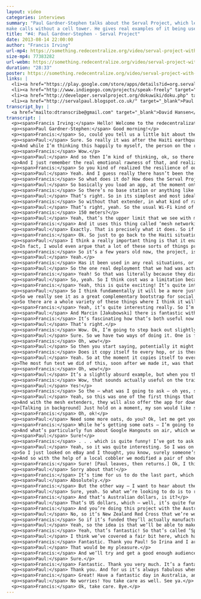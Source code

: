 ```yaml
---
layout: video
categories: interviews
summary: "Paul Gardner-Stephen talks about the Serval Project, which lets mobile phones
make calls without a cell tower. He gives real examples of it being used in disasters today."
title: "#4: Paul Gardner-Stephen - Serval Project"
date: 2013-08-14 22:00:00
author: "Francis Irving"
url-mp4: https://something.redecentralize.org/video/serval-project-with-paul-gardner-stephen.mp4
size-mp4: 77383282
url-webm: https://something.redecentralize.org/video/serval-project-with-paul-gardner-stephen.webm
duration: "28:33"
poster: https://something.redecentralize.org/video/serval-project-with-paul-gardner-stephen.jpg
links: |
  <li><a href="https://play.google.com/store/apps/details?id=org.servalproject&hl=en" target="_blank">Android app</a></li>
  <li><a href="http://www.indiegogo.com/projects/speak-freely" target="_blank">Indiegogo campaign</a></li>
  <li><a href="http://developer.servalproject.org/dokuwiki/doku.php" target="_blank">Serval wiki</a></li>
  <li><a href="http://servalpaul.blogspot.co.uk/" target="_blank">Paul's blog</a></li>
transcript_by: |
  <a href="mailto:dtranscribe@gmail.com" target="_blank">David Hansen</a>
transcript: |
  <p><span>Francis Irving:</span> Hello! Welcome to the redecentralization interviews, and today I’ve got Paul Gardner-Stephen from the Serval Project with me, which is about mesh networking of phone calls. Hello Paul!</p>
  <p><span>Paul Gardner-Stephen:</span> Good morning!</p>
  <p><span>Francis:</span> So, could you tell us a little bit about the Serval Project, where you got the idea from and how it all got going?</p>
  <p><span>Paul:</span> Sure. So really it was after the Haiti earthquake that triggered me to do something. And I still remember sitting in the car, driving to work and hearing about the earthquake. And human coping factors being what they are, I knew that the loss of communications — or even just the impairment of communications — in Haiti would be a real problem for that already strained community there. And so in my mind I was thinking like, oh, they’ll be able to bring in by air and get communications gear in, and get everything back up and running and avoid the descent into lawlessness.</p>
  <p>And while I’m thinking this happily to myself, the person on the radio says, ‘Oh, and the airport has been almost destroyed. There’s one runway which is still actually open. One plane in or out every half an hour.’ And so I’m thinking like, ok, so that coping mechanism is not going to work. So then I thought, well, ok, there’s a highway that goes from the Dominican Republic into Haiti. They’ll be able to truck gear in. It’ll be slower, but they’ll be able to still get it there in that critical one- to three-day timeframe to maintain law and order and really help people. So while I’m thinking this to myself, the person on the radio says, ‘. . . and practically every road in Haiti has been destroyed by the earthquake.’</p>
  <p><span>Francis:</span> Wow.</p>
  <p><span>Paul:</span> And so then I’m kind of thinking, ok, so there’s a harbor in the Dominican Republic. They can load up a container ship. A couple of days cruising around into Port-au-Prince harbor, and it’ll be stretching the timeline a little bit, but they’ll be able to get piles of gear in and really make a big impact to start getting the place back together. And while I was thinking that, the person on the radio said, ‘. . . and the harbor in Port-au-Prince has collapsed!’</p>
  <p>And I just remember the real emotional rawness of that, and realizing that things were going to go very badly for the Haitian people. And unfortunately as history shows, that was indeed the case. I remember hearing from doctors working in the area about militia roadblocks and rape gangs, and just all sorts of really nasty stuff that was going on. So I came to this position that this should never happen again, that whenever a disaster happens people shouldn’t be deprived of communications in a way that lets things descend in this kind of way. And it really led me on a journey over the next couple of months, until I realized that the mobile phones that people carry actually were the solution, that they already had them, that they were already in the disaster zone. They had battery backup. They just needed to be able to be programmed to talk to one another. And really by historical accident that hadn’t happened. And so that’s what we set about doing.</p>
  <p><span>Francis:</span> So you kind of realized the resilience of our world, of our civilization, just isn’t that great.</p>
  <p><span>Paul:</span> Yeah. And I guess really there hasn’t been the commercial imperative to do it, because we’ve been able to make such fantastic, centralized, large enterprise systems. And really I mean, when you look at history, particularly the second half of the 20th century I think will stand out as an aberration where centralized was by far the most efficient way to do things. I mean you look at 3D printing now, and suddenly manufacturing is starting to move away from ‘big is best’. And it will be interesting in 50 years’ time to see that shift.</p>
  <p><span>Francis:</span> So what does it do? How does the Serval Project work?</p>
  <p><span>Paul:</span> So basically you load an app, at the moment onto an Android phone, and it allows the phones to talk directly to one another. And we put a lot of thought into making it being really easy to use, so that all you need to tell our software is your phone number, and your name if you want people to be able to see your name on the network, and then use our app. And you can dial, you can send text messages, you can share files — you can really do all those kinds of things that you expect a mobile phone to do, but in the kind of places where normally only a CB Radio would work. So really it’s a fusion of smartphone and CB radio for the 21st century.</p>
  <p><span>Francis:</span> So there’s no base station or anything like that? It just works directly between the phones?</p>
  <p><span>Paul:</span> That’s right. So in its simplest and most ideal arrangement, that’s how it works. Unfortunately, to get the full function out of the phones, to talk directly to one another, you need to root the Android phones. And of course we know that that’s actually not that viable an option for most people, and so we’ve been working on what we call a ‘Mesh Extender’, which is basically a little, battery-powered, pocket wireless router with an extra-long-distance radio in it so that instead of just Wi-Fi range, we can get, in an urban area you might get a quarter of a mile through buildings; in open country you might get potentially a few miles between units. And the idea is that people will get these things, hopefully before a disaster strikes, but even if they can’t, they’re small and cheap enough that you could overfly an area and drop these in to people.</p>
  <p><span>Francis:</span> So without that extender, in what kind of range can the phones communicate to each other? This is with Wi-Fi, is it?</p>
  <p><span>Paul:</span> That’s right, yeah. So the usual Wi-Fi kind of range. So indoors is going to be 10-15 meters, outdoors is going to be 30-150 meters is what we find with mobile phones typically.</p>
  <p><span>Francis:</span> 150 meters?</p>
  <p><span>Paul:</span> Yeah, that’s the upper limit that we see with mobile phone Wi-Fi.</p>
  <p><span>Francis:</span> And it uses this thing called ‘mesh networking’ as well, does it? — or not? — to route things via other people’s phones?</p>
  <p><span>Paul:</span> Exactly. That is precisely what it does. So if I wanted to ring you and there were a couple of phones in between, the call would potentially be routing through those phones. And the people with those phones in between don’t have to think about that, they don’t have to do anything special. If the mesh software is running on their phone so that they can receive a phone call, then it will actually relay calls for other people as well.</p>
  <p><span>Francis:</span> Ok. So just to go back to the Haiti situation — how would the extra communication, if that kind of system had been available to people, how would that have helped them? How does it. . .</p>
  <p><span>Paul:</span> I think a really important thing is that it enables local communities to stay in contact and ultimately defend themselves. I mean if you think about the terrible example of the rape gangs that were going around, if local communities could alert one another and say, ‘Hey, there are these guys going around doing this,’ well, for a start you can bet that every wife, daughter, and granddaughter would be safely inside when they came by. But you can also bet then that you would have — the local community would be organizing to defend themselves against these groups and say, ‘Hey, get out of here. You’re not doing this!’ Or citizen arrest. Or there’s a variety of options.</p>
  <p>In fact, I would even argue that a lot of these sorts of things probably wouldn’t start to begin with, because people would know that the local community could organize to defend themselves. And the same with the militia roadblocks — if everyone can tell everyone else where the roadblock is, you can avoid it. And so there are those sort of civil defense things. And then beyond that you have just the ability for people to say, ‘Hey, I’ve got water, I’ve got food,’ or ‘I need food and water.’ Or immediately after an earthquake you kind of go like, ok, I’ll get in contact with my family and friends who live nearby. Ok, they’re safe. Cool. I now know that I don’t have to go and find them. I can go and help other people to get rescued. And so really it’s a massive enabler for recovery.</p>
  <p><span>Francis:</span> So it’s a few years old now, the project, isn’t it?</p>
  <p><span>Paul:</span> Yeah.</p>
  <p><span>Francis:</span> Has it been used in any real situations, or are there any interesting stories about people making use of it?</p>
  <p><span>Paul:</span> So the one real deployment that we had was actually in Nigeria. There are some communities living in waterfront places along there that the government wanted to basically bulldoze and redevelop, despite the fact that those people had lived there all their life, for multiple generations. And so they trialled a very early version of our software. And it was really interesting. Despite the fact that we didn’t have mesh extenders at that time, so it really was limited to the Wi-Fi range, it turned out that the people there were able to communicate more often and spend less on their communications than they were before they had the mesh technology. So that was really tremendous. And there’s a report from that <a href="http://developer.servalproject.org/dokuwiki/lib/exe/fetch.php?media=2.25_internewswp17nigeria.r4.pdf" target="_blank">available on the Internet</a>. And there are actually <a href="http://vimeo.com/36185905" target="_blank">a couple</a> of <a href="http://vimeo.com/37591703" target="_blank">videos</a> that they made of their protest against the proposed forced eviction, which was really pleasing to see — that our software had been used to help people to defend themselves, and to be safe, and to be able to keep living where they’d lived for generations.</p>
  <p><span>Francis:</span> Yeah! So that was literally because they didn’t have the money to afford full-on phone calls, or they didn’t have the connectivity, or?</p>
  <p><span>Paul:</span> So, yeah. So I think cost was a limitation because these are fairly poor communities, which of course is part of their vulnerability. And so I believe there was mobile phone coverage in a lot of the places, but their ability to afford to use it, and particularly things — to make a video of an interview with a resident and get that to Amnesty International whom they were working with, was a fairly expensive proposition. So suddenly they were able to film and have it go onto the mesh and get replicated and find its way back to Amnesty and other partners that way.</p>
  <p><span>Francis:</span> Yeah, this is quite exciting! It’s quite interesting, because some of the other people we’ve interviewed so far, the subject of resilience hasn’t really come up, but I think the reasons people seem to want to decentralize things seem to be either to do with privacy, or to do with resilience, or it has to do with fun; just like bringing back interesting things to the world. So how do you think, as we get better again at decentralizing things, and as maybe we create new ways of doing things — based on this, can you describe the world and how it might look in the future, what you think would be good?</p>
  <p><span>Paul:</span> So I think fundamentally it will be a more just world. So I mean, you look at the digital divide, and the tremendously effective big-infrastructure approach to mobile communications and Internet, for example, means that — you know, by global standards we’re both rich white men, and we are extremely privileged, and here we are talking between continents without even — we don’t have to think about whether we can afford to do that, or whether we can do it. And to see at least some of that capability start to bleed through into the people actually who need it most, for whom it can, you know, enable subsistence farmers to contact local markets and get better pricing for their food, and to not have to walk to two or three markets to get fair pricing. And you get into that whole interesting calorie budget problem for these guys. That simply means that they have more food on their table and more that they can sell, and so really from the ground up we see it helping communities leverage. And actually one of the interesting ironies is that it will help them get to the point where cellular service becomes affordable for them and feasible to provide.</p>
  <p>So we really see it as a great complementary bootstrap for social and economic development, as well as a fantastic and affordable insurance policy for when things go wrong, as we’ve seen in Haiti, and even more recently in Japan with the earthquake there, and even in New Zealand with our partners New Zealand Red Cross, following Christchurch and even the scare they had in Wellington a week or two back. Actually they had two — in a fortnight they had a 5-point-something earthquake that was very shallow and nearby, and they also had what they call an Antarctic weather bomb, which is basically a, they call it an extratropical cyclone. So basically it was a really intense low-pressure system that moved up from Antarctica, and they had 200-kilometer-an-hour winds there without actually being in the tropical cyclone or hurricane belt.</p>
  <p>So there are a whole variety of these things where I think it will help. And nomadic communities where it’s just never likely to be feasible to provide them with cellular coverage. So you know, Aboriginal people here in Australia; there are still nomadic tribes in the Arabian Peninsula and throughout Africa and areas of Asia as well, where suddenly these people can use mobile phones like CB radios but have the privacy, have the rich functionality that we’ve come to expect out of modern technology.</p>
  <p><span>Francis:</span> Yeah, it’s quite interesting really. So I’m quite interested in some of the other similar projects, like there’s a project called the <a href="http://opensourceecology.org/gvcs.php" target="_blank">Global Village Construction Set</a>, where they’re making a whole set of open hardware things.</p>
  <p><span>Paul:</span> And Marcin [Jakubowski] there is fantastic with his vision and his persistence and energy in doing that. We certainly see that what we’re creating, I think in the longer term will be one of the pieces of that construction kit, or at least one of the options for communications in that. Really, I mean, what he’s designing is something that, if we were to colonize another planet, you could actually set up a civil society without having to ship everything from tractors to orange juice into the place.</p>
  <p><span>Francis:</span> It’s fascinating how that’s both useful now in countries which are already not in a stable state, and it’s also potentially useful if there is a disease, or a nuclear war, or any of the kinds of disasters that can affect all of us.</p>
  <p><span>Paul:</span> That’s right.</p>
  <p><span>Francis:</span> Wow. Ok, I’m going to step back out slightly, to be more techy for a minute. The mesh networking part — so there’s this part that via Wi-Fi, that at most goes maybe 100 meters, it can route your phone call via other people’s phones. So if lots of people in one area were running the software on a rooted Android phone or you had enough range extenders, it would somehow route the calls, like peer-to-peer, and chain them? So how does that work exactly, that algorithm? And how far can it go, like how flexible and powerful is it?</p>
  <p><span>Paul:</span> Sure. So we have two ways of doing it. One is for real-time communication, so specifically for phone calls, in fact. And at the moment it’s not used for a great deal else. And that can go probably five or ten hops.</p>
  <p><span>Francis:</span> Oh, wow!</p>
  <p><span>Paul:</span> So then you start saying, potentially it might be a few hundreds of meters, upwards to approaching a kilometer or a mile or so. We have the other one which we call Rhizome, which is designed for when the network can’t actually make a real-time link from end to end. And we really love the simplicity of it. Basically a phone says to its neighbors, ‘Hey, I’ve got these things,’ — which ultimately are files with, if you like, a cryptographic envelope around them — and so they compare their lists a bit like trading cards, and they go, ‘Ok, you’ve got that, I’ve got this. Let’s swap a copy of each so we now have both.’ And then they start doing that to their neighbors. And so a file can find its way across, effectively an unbounded distance, and an unbounded number of hops.</p>
  <p><span>Francis:</span> Does it copy itself to every hop, or is there some way it knows like, which direction to go in?</p>
  <p><span>Paul:</span> Yeah. So at the moment it copies itself to every hop, which of course has some scaling problems, but it’s amazing for a smaller community, the effectiveness. And even if you want to get information out to everyone in the community, then suddenly it actually is tremendously useful. We also have a mechanism where, once it’s been delivered, then you actually propagate out a deletion message across the network, and so it deletes itself. And we are looking at having, if you like, directed propagation and other things to improve the efficiency of it, but it turns out to be amazing in the way it works because you have infinite retry on delivery as well. So if the network is chopped up into little pieces because everyone’s too far away, or there’s too much interference, or maybe you’re in an area of unrest and the local militia are trying to jam all the frequencies available, the instant that that impediment to connectivity stops, suddenly the data actually starts getting delivered again, and quite quickly.</p>
  <p>The most fun test we did of this, soon after we made it, was that we actually sent a text message from Magaliesburg in South Africa back to the lab here in Adelaide, where the means of transport was actually by carrying the phone home on an airplane that was already carrying the message. And then when we basically walked into the lab with that phone, the phone the message was addressed to just went, ‘Zzt zzt, you have a new message!’</p>
  <p><span>Francis:</span> Oh, wow!</p>
  <p><span>Paul:</span> It’s a slightly absurd example, but when you think about that with people walking around in rural areas, or in communities that have been damaged by earthquake, just that Brownian motion of people suddenly actually makes it a really effective way to get a lot of data. And because it caches using the SD card on the phone, you know, you can potentially have gigabytes of data being cached on each device. And when we start talking about text messages they’re pretty small. We’ve also actually created the best-of-breed open-source short-message text compressor to further leverage that as well.</p>
  <p><span>Francis:</span> Wow, that sounds actually useful on the train to London as well!</p>
  <p><span>Paul:</span> Yes!</p>
  <p><span>Francis:</span> So the — what was I going to ask — oh yes, so I was going to ask about, if there has been a disaster and you haven’t had the foresight to actually set up the software in advance, is there any mechanism for getting it out to people?</p>
  <p><span>Paul:</span> Yeah, so this was one of the first things that we thought about doing. In fact, in the Serval Mesh software (that people can download and try out the experimental version off Google Play; just search for ‘Serval Mesh’), you’ll find that it actually has a ‘Share’ option, and it can share itself via Bluetooth or Wi-Fi Direct or a variety of other ways, to other phones, so that if only one phone in a disaster zone had it, basically you could actually spread it onto all of the phones. It’s sort of like a positive virus, almost. But of course, it’s polite, it asks you for permission.</p>
  <p>And with the mesh extenders, they will also offer the app for download directly as well. It’s really interesting because this solves what is normally an intractable problem. A disaster by definition is where the infrastructure and local capacity is insufficient to meet the demand caused by the event, and suddenly we can actually deploy software in the disaster zone. And we can actually update it. One of the first things we did on the first trial with New Zealand Red Cross — we were very rapidly developing the software while we were actually out with them in New Zealand. And it was just one of these aha moments — so we’re four days into the exercise, and I’m thinking, I’ve just pushed out the ninth update to our mesh software that has been automatically downloaded and installed by all of the phones on the network, which is amazing!</p>
  <p>[Talking in background] Just hold on a moment, my son would like some oats.</p>
  <p><span>Francis:</span> Oh, ok!</p>
  <p><span>Paul:</span> Need some more oats, do you? Ok, let me get you so more oats. [Paul leaves.]</p>
  <p><span>Francis:</span> While he’s getting some oats — I’m going to have to ask him about the shoe phone. So I’ve heard about the shoe phone, and the Awesome Foundation grant that he got that started all this. I just think that if I didn’t ask about the shoe phone then I bet someone will tell me off or something. There’ll be like, retribution from somewhere! But we’ll see. And then, so after the shoe phone I’m then going to ask about the Indiegogo that he’s got going.</p>
  <p>And what’s particularly fun about Google Hangouts on air, which we’re using to record — this is all I can do is end the broadcast; there’s no pause button. So we’re actually going to have to wait while he sorts the oats out. But that’s good. So yeah, Paul is actually in southern Australia and I’m in Liverpool, so it’s kind of quite fun. It’s morning for him but it’s the middle of the night for me. [Paul returns.] Brilliant! So I’ve just told everyone else what I’m going to ask you next. . .</p>
  <p><span>Paul:</span> Sure!</p>
  <p><span>Francis:</span> . . . which is quite funny! I’ve got to ask you about the shoe phone, because no one would let me not ask you about the shoe phone, so tell me about that part of how it all started, and the Awesome Foundation.</p>
  <p><span>Paul:</span> Yeah, so it was quite interesting. So I was on the committee for a local church camp, and they often have a movie theme that they tie in with the talks and activities on the camp. And so this particular year they decided that they would have a Get Smart-inspired theme. And so, at this meeting I still remember they like all pointed at me and said, ‘You’re an engineer. Make us a shoe phone, a cone of silence, and a phone box that people can talk out the bottom of!’ And I’m like, ‘Yeah, you know, actually I think we can do that!’</p>
  <p>So I just looked on eBay and I thought, you know, surely someone’s made shoe phones and is happily selling them. But it turned out that no one had actually ever made a real working wearable shoe phone. The closest I could find was a basketballer — whose name I can’t remember [Shaquille O'Neal] — in the States, with like, size 83 million shoes that were large enough to basically just embed an entire large mobile phone into. But of course, when you need shoes the size of the planet you also are quite heavy, and so I believe the shoe broke when he tried to walk on it.</p>
  <p>And so with the help of a local cobbler we modified a pair of shoes and embedded the hardware in the bottom, and used it with the kids and young adults on the camp, which was fantastic. I’ll see if I can actually just show you here [moves camera]. So the phone booth we did using a nineteen-inch rack with the door on it, and so — oh, blast, I’ve taken the door off and put it in the shed, [audio skips] got the telephone sign on the door of my rack. And the cone of silence it turns out actually works just as well as the one in the TV show! It is completely impossible to hear what the other person is saying inside, but everyone outside can hear you very well. I suspect, once I discovered that actually, that the gags around that in the TV show were actually based on their real experience of trying to use this thing. [Sound in background] Let me just go and diffuse a minor situation between our three small people.</p>
  <p><span>Francis:</span> Sure! [Paul leaves, then returns.] Ok, I think it’s. . .</p>
  <p><span>Paul:</span> Sorry about that!</p>
  <p><span>Francis:</span> It’s time for us to do the last part, which I — so one of the things that I’ve been thinking about with these interviews and redecentralization is — how can people get involved and help out? And one way is obviously to find the code of any of these projects and fork them and send patches, which I’m sure you would love.</p>
  <p><span>Paul:</span> Absolutely.</p>
  <p><span>Francis:</span> But the other way — I want to hear about the Red Cross and what’s happening with that, and the Indiegogo project that you’ve got on at the moment.</p>
  <p><span>Paul:</span> Sure, yeah. So what we’re looking to do is to raise about $300,000 to make the [audio skips] which are currently a fairly simplistic prototype, and to get that to the point where we can actually say, ‘Here is a design that could actually be manufactured in a more serious way,’ and get these things out into people’s hands. So really finalizing what [audio skips] in those and make something really interesting. So it would be fantastic for anyone to have a look at that and, if you’d like, to contribute, but also absolutely to spread the word as far and wide as you can. You know, the more eyeballs that we can get looking at this, then the easier it is for us to hit that target and make this technology available to those who need it.</p>
  <p><span>Francis:</span> And that’s Australian dollars, is it?</p>
  <p><span>Paul:</span> That’s US dollars, which — well, it’s quite funny. Three months ago they were about the same thing, and the Australian dollar has blessedly dropped in the meantime, which means it will actually be able to do even more for the same amount, which is fantastic.</p>
  <p><span>Francis:</span> And you’re doing this project with the Australian Red Cross — it’s like a specific version of the phone?</p>
  <p><span>Paul:</span> No, so it’s New Zealand Red Cross that we’re working with, and Flinders University where I’m based, and then actually the Serval Project has a not-for-profit incorporated association. And it’s actually that association which is doing the fund raising.</p>
  <p><span>Francis:</span> So if it’s funded they’ll actually manufacture some of these phones and use them in a real situation, or?</p>
  <p><span>Paul:</span> Yeah, so the idea is that we’ll be able to make a nice design and we can get some reasonable number of units manufactured, and we’ll get a whole bunch of those to our partners in New Zealand Red Cross. And they will start looking at using those in real deployments and making that part of their training; starting to be able to make use of the technology.</p>
  <p><span>Francis:</span> Yeah, that’s fantastic! So that’s called ‘Speak Freely’ on Indiegogo. I’ll put the links on the web. Great! Is there anything else you want to mention, or?</p>
  <p><span>Paul:</span> I think we’ve covered a fair bit here, which has been fabulous. I mean, certainly people can have a look at the source code up on GitHub, and we also have a developer wiki that has a whole pile of the technical information about how it works and what some of our plans are, and how some of the security and crypto works, because I know a lot of people find that quite interesting as well. So we can give you the links to put up for those as well.</p>
  <p><span>Francis:</span> Fantastic. Thank you Paul! So Irina and I are thinking about doing an actual podcast where we have little interviews with people with more conversation, so maybe we might ask you to talk again at some point on that.</p>
  <p><span>Paul:</span> That would be my pleasure.</p>
  <p><span>Francis:</span> And we’ll try and get a good enough audience to make that worth your while.</p>
  <p><span>Paul:</span> Sure.</p>
  <p><span>Francis:</span> Fantastic. Thank you very much. It’s a fantastic project. It’s really exciting, seeing it being useful in the world now, immediately. It’s very inspiring.</p>
  <p><span>Paul:</span> Thank you. And for us it’s always fabulous when people take an interest and get excited about what we’re doing, because when you’re in the middle of something there’s that sense of like, ‘Are we really doing the right thing? Is this really helping people?’ And then you get a whole bunch of people, like there was a fantastic reddit page on one of the bits of media we had recently, where we hit the front page of reddit. And you kind of go like, ‘You know, we are doing something that people care about!’ And it is really encouraging and fantastic.</p>
  <p><span>Francis:</span> Great! Have a fantastic day in Australia, and I’ll leave you. . .</p>
  <p><span>Paul:</span> No worries! You take care as well. See ya.</p>
  <p><span>Francis:</span> Ok, take care. Bye.</p>
---
```

